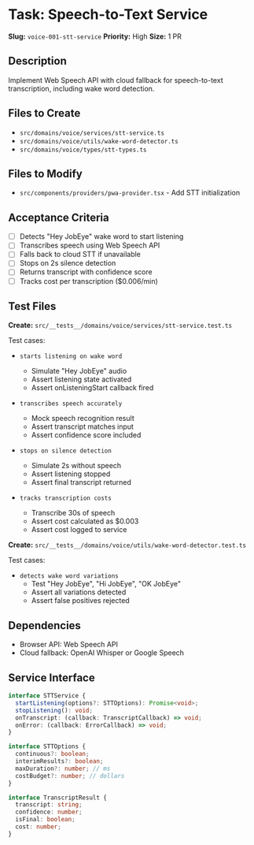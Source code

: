 # Task: Speech-to-Text Service

**Slug:** `voice-001-stt-service`
**Priority:** High
**Size:** 1 PR

## Description
Implement Web Speech API with cloud fallback for speech-to-text transcription, including wake word detection.

## Files to Create
- `src/domains/voice/services/stt-service.ts`
- `src/domains/voice/utils/wake-word-detector.ts`
- `src/domains/voice/types/stt-types.ts`

## Files to Modify
- `src/components/providers/pwa-provider.tsx` - Add STT initialization

## Acceptance Criteria
- [ ] Detects "Hey JobEye" wake word to start listening
- [ ] Transcribes speech using Web Speech API
- [ ] Falls back to cloud STT if unavailable
- [ ] Stops on 2s silence detection
- [ ] Returns transcript with confidence score
- [ ] Tracks cost per transcription ($0.006/min)

## Test Files
**Create:** `src/__tests__/domains/voice/services/stt-service.test.ts`

Test cases:
- `starts listening on wake word`
  - Simulate "Hey JobEye" audio
  - Assert listening state activated
  - Assert onListeningStart callback fired
  
- `transcribes speech accurately`
  - Mock speech recognition result
  - Assert transcript matches input
  - Assert confidence score included
  
- `stops on silence detection`
  - Simulate 2s without speech
  - Assert listening stopped
  - Assert final transcript returned
  
- `tracks transcription costs`
  - Transcribe 30s of speech
  - Assert cost calculated as $0.003
  - Assert cost logged to service

**Create:** `src/__tests__/domains/voice/utils/wake-word-detector.test.ts`

Test cases:
- `detects wake word variations`
  - Test "Hey JobEye", "Hi JobEye", "OK JobEye"
  - Assert all variations detected
  - Assert false positives rejected

## Dependencies
- Browser API: Web Speech API
- Cloud fallback: OpenAI Whisper or Google Speech

## Service Interface
```typescript
interface STTService {
  startListening(options?: STTOptions): Promise<void>;
  stopListening(): void;
  onTranscript: (callback: TranscriptCallback) => void;
  onError: (callback: ErrorCallback) => void;
}

interface STTOptions {
  continuous?: boolean;
  interimResults?: boolean;
  maxDuration?: number; // ms
  costBudget?: number; // dollars
}

interface TranscriptResult {
  transcript: string;
  confidence: number;
  isFinal: boolean;
  cost: number;
}
```